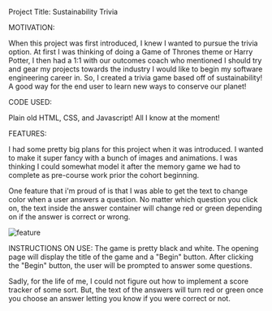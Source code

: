 Project Title: Sustainability Trivia

MOTIVATION:

When this project was first introduced, I knew I wanted to pursue the trivia option. At first I was thinking of doing a Game of Thrones theme or Harry Potter, I then had a 1:1 with our outcomes coach who mentioned I should try and gear my projects towards the industry I would like to begin my software engineering career in. So, I created a trivia game based off of sustainability! A good way for the end user to learn new ways to conserve our planet!

CODE USED:

Plain old HTML, CSS, and Javascript! All I know at the moment!


FEATURES:

I had some pretty big plans for this project when it was introduced. I wanted to make it super fancy with a bunch of images and animations. I was thinking I could somewhat model it after the memory game we had to complete as pre-course work prior the cohort beginning. 

One feature that i'm proud of is that I was able to get the text to change color when a user answers a question. No matter which question you click on, the text inside the answer container will change red or green depending on if the answer is correct or wrong. 

<img src="Macintosh HD⁩ ▸ ⁨Users⁩ ▸ ⁨nicolegumina⁩ ▸ ⁨sei⁩ ▸ ⁨projects⁩ ▸ ⁨Trivia⁩ ▸ ⁨Project1Trivia⁩ ▸ ⁨screenshots⁩" alt="feature">



INSTRUCTIONS ON USE:
The game is pretty black and white. The opening page will display the title of the game and a "Begin" button. After clicking the "Begin" button, the user will be prompted to answer some questions. 

Sadly, for the life of me, I could not figure out how to implement a score tracker of some sort. But, the text of the answers will turn red or green once you choose an answer letting you know if you were correct or not. 
